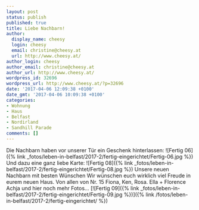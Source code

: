 ```yaml
---
layout: post
status: publish
published: true
title: Liebe Nachbarn!
author:
  display_name: cheesy
  login: cheesy
  email: christine@cheesy.at
  url: http://www.cheesy.at/
author_login: cheesy
author_email: christine@cheesy.at
author_url: http://www.cheesy.at/
wordpress_id: 32696
wordpress_url: http://www.cheesy.at/?p=32696
date: '2017-04-06 12:09:38 +0100'
date_gmt: '2017-04-06 10:09:38 +0100'
categories:
- Wohnung
- Haus
- Belfast
- Nordirland
- Sandhill Parade
comments: []
---
```

Die Nachbarn haben vor unserer Tür ein Geschenk hinterlassen:
![Fertig 06]({% link _fotos/leben-in-belfast/2017-2/fertig-eingerichtet/Fertig-06.jpg %})
Und dazu eine ganz liebe Karte:
![Fertig 08]({% link _fotos/leben-in-belfast/2017-2/fertig-eingerichtet/Fertig-08.jpg %})
Unsere neuen Nachbarn
mit besten Wünschen
Wir wünschen euch wirklich viel Freude in eurem neuen Haus.
Von allen von Nr. 15
Fiona, Ken, Rosa.
Ella + Florence
Achja und hier noch mehr Fotos...
[![Fertig 09]({% link _fotos/leben-in-belfast/2017-2/fertig-eingerichtet/Fertig-09.jpg %})]({% link /fotos/leben-in-belfast/2017-2/fertig-eingerichtet/ %})
